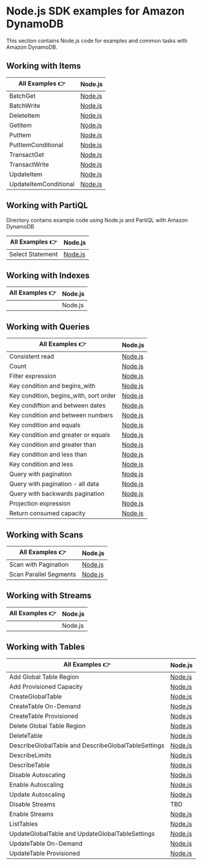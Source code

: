 # Node.js SDK examples for Amazon DynamoDB

This section contains Node.js code for examples and common tasks with Amazon DynamoDB.

## Working with Items

| All Examples 👉       | Node.js                                                  |
| --------------------- | -------------------------------------------------------- |
| BatchGet              | [Node.js](./WorkingWithItems/batch-get.js)               |
| BatchWrite            | [Node.js](./WorkingWithItems/batch-write.js)             |
| DeleteItem            | [Node.js](./WorkingWithItems/delete-item.js)             |
| GetItem               | [Node.js](./WorkingWithItems/get-item.js)                |
| PutItem               | [Node.js](./WorkingWithItems/put-item.js)                |
| PutItemConditional    | [Node.js](./WorkingWithItems/put-item-conditional.js)    |
| TransactGet           | [Node.js](./WorkingWithItems/transact-get.js)            |
| TransactWrite         | [Node.js](./WorkingWithItems/transact-write.js)          |
| UpdateItem            | [Node.js](./WorkingWithItems/update-item.js)             |
| UpdateItemConditional | [Node.js](./WorkingWithItems/update-item-conditional.js) |

## Working with PartiQL
Directory contains example code using Node.js and PartiQL with Amazon DynamoDB

| All Examples 👉       | Node.js                                                   |
| --------------------- | --------------------------------------------------------- |
| Select Statement      | [Node.js](./WorkingWithPartiQL/simple-select-statement.js)|

## Working with Indexes

| All Examples 👉 | Node.js |
| --------------- | ------- |
|                 | Node.js |

## Working with Queries

| All Examples 👉        | Node.js                                                           |
| ---------------------- | ----------------------------------------------------------------- |
| Consistent read         | [Node.js](./WorkingWithQueries/query-consistent-read.js)          |
| Count                  | [Node.js](./WorkingWithQueries/query-scan-count.js)               |
| Filter expression       | [Node.js](./WorkingWithQueries/query-filter-expression.js)        |
| Key condition and begins_with | [Node.js](./WorkingWithQueries/query-key-condition-expression-begins-with.js) |
| Key condition, begins_with, sort order | [Node.js](./WorkingWithQueries/query-key-condition-expression-begins-with-sort-order.js) |
| Key condiftion and between dates | [Node.js](./WorkingWithQueries/query-key-condition-expression-between-dates.js) |
| Key condition and between numbers | [Node.js](./WorkingWithQueries/query-key-condition-expression-between-numbers.js) |
| Key condition and equals | [Node.js](./WorkingWithQueries/query-key-condition-expression-equals.js) |
| Key condition and greater or equals | [Node.js](./WorkingWithQueries/query-key-condition-expression-greater-equal.js) |
| Key condition and greater than | [Node.js](./WorkingWithQueries/query-key-condition-expression-greater.js) |
| Key condition and less than | [Node.js](./WorkingWithQueries/query-key-condition-expression-less-equal.js) |
| Key condition and less | [Node.js](./WorkingWithQueries/query-key-condition-expression-less.js) |
| Query with pagination | [Node.js](./WorkingWithQueries/query-with-pagination.js) |
| Query with pagination - all data | [Node.js](./WorkingWithQueries/query-with-pagination-all-data.js) |
| Query with backwards pagination | [Node.js](./WorkingWithQueries/query-with-pagination-backwards.js) |
| Projection expression   | [Node.js](./WorkingWithQueries/query-projection-expression.js)    |
| Return consumed capacity | [Node.js](./WorkingWithQueries/query-return-consumed-capacity.js) |

## Working with Scans

| All Examples 👉 | Node.js |
| --------------- | ------- |
| Scan with Pagination | [Node.js](./WorkingWithScans/scan-fetch-all-pagination.js) |
| Scan Parallel Segments|[Node.js](./WorkingWithScans/scan-parallel-segments.js) |

## Working with Streams

| All Examples 👉 | Node.js |
| --------------- | ------- |
|                 | Node.js |

## Working with Tables

| All Examples 👉                                     | Node.js                                                                           |
| --------------------------------------------------- | --------------------------------------------------------------------------------- |
| Add Global Table Region                             | [Node.js](./WorkingWithTables/add-global-table-region.js)                         |
| Add Provisioned Capacity                            | [Node.js](./WorkingWithTables/add_provisioned_capacity.js)                        |
| CreateGlobalTable                                   | [Node.js](./WorkingWithTables/create-global-table.js)                             |
| CreateTable On-Demand                               | [Node.js](./WorkingWithTables/create_table_on_demand.js)                          |
| CreateTable Provisioned                             | [Node.js](./WorkingWithTables/create_table_provisioned.js)                        |
| Delete Global Table Region                          | [Node.js](./WorkingWithTables/delete-global-table-region.js)                      |
| DeleteTable                                         | [Node.js](./WorkingWithTables/delete_table.js)                                    |
| DescribeGlobalTable and DescribeGlobalTableSettings | [Node.js](./WorkingWithTables/describe-global-table-and-global-table-settings.js) |
| DescribeLimits                                      | [Node.js](./WorkingWithTables/describe_limits.js)                                 |
| DescribeTable                                       | [Node.js](./WorkingWithTables/describe_table.js)                                  |
| Disable Autoscaling                                 | [Node.js](./WorkingWithTables/disable_auto_scaling.js)                            |
| Enable Autoscaling                                  | [Node.js](./WorkingWithTables/enable_auto_scaling.js)                             |
| Update Autoscaling                                  | [Node.js](./WorkingWithTables/update_auto_scaling.js)                             |
| Disable Streams                                     | TBD                                                                          |
| Enable Streams                                      | [Node.js](./WorkingWithTables/enable_streams.js)                                  |
| ListTables                                          | [Node.js](./WorkingWithTables/list_tables.js)                                     |
| UpdateGlobalTable and UpdateGlobalTableSettings     | [Node.js](./WorkingWithTables/update-global-table-and-global-table-settings.js)   |
| UpdateTable On-Demand                               | [Node.js](./WorkingWithTables/table_change_to_on_demand.js)                       |
| UpdateTable Provisioned                             | [Node.js](./WorkingWithTables/table_change_to_provisioned.js)                     |
